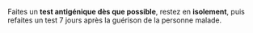 Faites un **test antigénique dès que possible**, restez en **isolement**, puis  refaites un test 7 jours après la guérison de la personne malade.